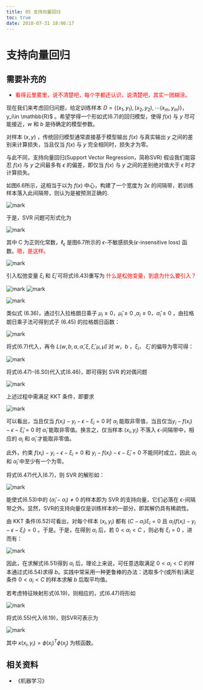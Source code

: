 ```yaml
---
title: 05 支持向量回归
toc: true
date: 2018-07-31 18:06:17
---
```

# 支持向量回归

## 需要补充的

- <span style="color:red;">看得云里雾里，说不清楚吧，每个字都还认识，说清楚吧，其实一团糊涂。</span>



现在我们来考虑回归问题，给定训练样本 $D=\{(x_1,y_1),(x_2,y_2),\cdots (x_m,y_m)\}，$y_i\in \mathbb{R}$ 。希望学得一个形如式(6.7)的回归模型，使得 $f(x)$ 与 $y$ 尽可能接近，$w$ 和 $b$ 是待确定的模型参数。

对样本 $(x,y)$ ，传统回归模型通常直接基于模型输出 $f(x)$ 与真实输出 $y$ 之间的差别来计算损失，当且仅当 $f(x)$ 与 $y$ 完全相同时，损失才为零。

与此不同，支持向量回归(Support Vector Regression，简称SVR) 假设我们能容忍 $f(x)$ 与 $y$ 之间最多有 $\epsilon$ 的偏差，即仅当 $f(x)$ 与 $y$ 之间的差别绝对值大于 $\epsilon$ 时才计算损失。

如图6.6所示，这相当于以为 $f(x)$ 中心，构建了一个宽度为 $2\epsilon$ 的间隔带，若训练样本落入此间隔带，则认为是被预测正确的.

![mark](http://images.iterate.site/blog/image/180627/eAKlA3BEmJ.png?imageslim)

于是，SVR 问题可形式化为

![mark](http://images.iterate.site/blog/image/180627/mjb41Hl5EL.png?imageslim)

其中 C 为正则化常数，$\ell_{\epsilon}$ 是图6.7所示的 $\epsilon$-不敏感损失($\epsilon$-insensitive loss) 函数。<span style="color:red;">嗯，是这样。</span>

![mark](http://images.iterate.site/blog/image/180627/kDk2bEG74F.png?imageslim)

引入松弛变量 $\xi_i$ 和 $\hat{\xi}_i$ 可将式(6.43)重写为 <span style="color:red;">什么是松弛变量，到底为什么要引入？</span>

![mark](http://images.iterate.site/blog/image/180627/HFJ5CHjhe4.png?imageslim)
![mark](http://images.iterate.site/blog/image/180627/fLd8e3l8bE.png?imageslim)

![mark](http://images.iterate.site/blog/image/180627/Ke2LHdHL6D.png?imageslim)

类似式 (6.36)，通过引入拉格朗日乘子 $\mu_i\geqslant 0$，$\hat{\mu}_i\geqslant 0$ ,$\alpha_i\geqslant 0$，$\hat{\alpha}_i\geqslant 0$ ，由拉格朗日乘子法可得到式子 (6.45) 的拉格朗日函数：

![mark](http://images.iterate.site/blog/image/180627/77Hh7b3l49.png?imageslim)

将式(6.7)代入，再令 $L(w,b,\alpha,\hat{\alpha},\xi,\hat{\xi},\mu,\hat{\mu})$ 对 $w$，$b$ ，$\xi_i$， $\hat{\xi}_i$ 的偏导为零可得：

![mark](http://images.iterate.site/blog/image/180627/5E2k8e8I03.png?imageslim)

将式(6.47)-(6.S0)代入式(6.46)，即可得到 SVR 的对偶问题

![mark](http://images.iterate.site/blog/image/180627/73IKjl7d18.png?imageslim)

上述过程中需满足 KKT 条件，即要求

![mark](http://images.iterate.site/blog/image/180627/jgdG9i32m7.png?imageslim)

可以看出，当且仅当 $f(x_i)-y_i-\epsilon-\xi_i=0$ 时 $\alpha_i$ 能取非零值，当且仅当$y_i-f(x_i)-\epsilon-\hat{\xi}_i=0$ 时 $\hat{\alpha}_i$ 能取非零值。换言之，仅当样本 $(x_i,y_i)$ 不落入 $\epsilon$-间隔带中，相应的 $\alpha_i$ 和 $\hat{\alpha}_i$ 才能取非零值。

此外，约束 $f(x_i)-y_i-\epsilon-\xi_i=0$ 和  $y_i-f(x_i)-\epsilon-\hat{\xi}_i=0$ 不能同时成立，因此 $\alpha_i$ 和 $\hat{\alpha}_i$ 中至少有一个为零。

将式(6.47)代入(6.7)，则 SVR 的解形如：

![mark](http://images.iterate.site/blog/image/180627/3E8DJfH8k2.png?imageslim)

能使式(6.53)中的 $(\hat{\alpha}_i-\alpha_i)\neq 0$ 的样本即为 SVR 的支持向量，它们必落在 $\epsilon$-间隔带之外。显然，SVR的支持向量仅是训练样本的一部分，即其解仍具有稀疏性。

由 KKT 条件(6.52)可看出，对每个样本 $(x_i,y_i)$ 都有 $(C-\alpha_i)\xi_i=0$ 且 $\alpha_i(f(x_i)-y_i-\epsilon-\xi_i)=0$ 。于是。于是，在得到 $\alpha_i$ 后，若 $0<\alpha_i<C$ ，则必有 $\xi_i=0$ ，进而有：

![mark](http://images.iterate.site/blog/image/180627/B8230JIEgh.png?imageslim)


因此，在求解式(6.51)得到 $\alpha_i$ 后，理论上来说，可任意选取满足 $0<\alpha_i<C$ 的样本通过式(6.54)求得 $b$。实践中常采用一种更鲁棒的办法：选取多个(或所有)满足条件  $0<\alpha_i<C$  的样本求解 $b$ 后取平均值。

若考虑特征映射形式(6.19)，则相应的，式(6.47)将形如

![mark](http://images.iterate.site/blog/image/180627/6ELkmDE3kA.png?imageslim)

将式(6.55)代入(6.19)，则SVR可表示为

![mark](http://images.iterate.site/blog/image/180627/GH49fiheL7.png?imageslim)

其中 $\kappa(x_i,y_i)=\phi (x_i)^T\phi(x_j)$ 为核函数。




## 相关资料

- 《机器学习》
